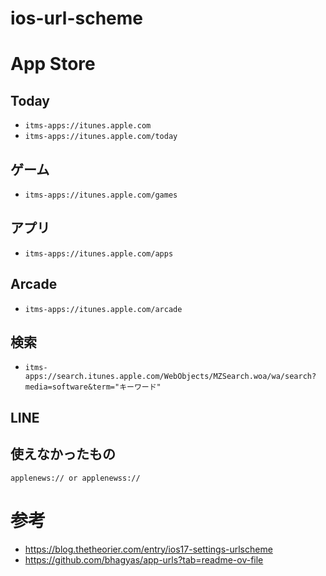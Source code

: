 # ios-url-scheme

# App Store
## Today
- `itms-apps://itunes.apple.com`
- `itms-apps://itunes.apple.com/today`

## ゲーム
- `itms-apps://itunes.apple.com/games`

## アプリ
- `itms-apps://itunes.apple.com/apps`

## Arcade
- `itms-apps://itunes.apple.com/arcade`

## 検索
- `itms-apps://search.itunes.apple.com/WebObjects/MZSearch.woa/wa/search?media=software&term="キーワード"`

## LINE

## 使えなかったもの

```
applenews:// or applenewss://

```

# 参考
- https://blog.thetheorier.com/entry/ios17-settings-urlscheme
- https://github.com/bhagyas/app-urls?tab=readme-ov-file
